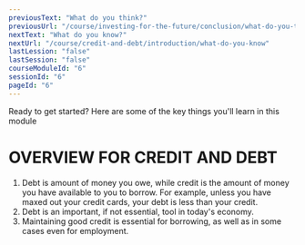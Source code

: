 ```yaml
---
previousText: "What do you think?"
previousUrl: "/course/investing-for-the-future/conclusion/what-do-you-think"
nextText: "What do you know?"
nextUrl: "/course/credit-and-debt/introduction/what-do-you-know"
lastLession: "false"
lastSession: "false"
courseModuleId: "6"
sessionId: "6"
pageId: "6"
---
```



<sparkle-character-intro position="right" character="zynab">
Ready to get started? Here are some of the key things you'll learn in this module
</sparkle-character-intro>

# OVERVIEW FOR CREDIT AND DEBT

1. Debt is amount of money you owe, while credit is the amount of money you have available to you to borrow. For example, unless you have maxed out your credit cards, your debt is less than your credit.
2. Debt is an important, if not essential, tool in today's economy.
3. Maintaining good credit is essential for borrowing, as well as in some cases even for employment.

